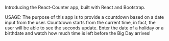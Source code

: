 Introducing the React-Counter app, built with React and Bootstrap.

USAGE: The purpose of this app is to provide a countdown based on a date input from the user. Countdown starts from the current time, in fact, the user will be able to see the seconds update. Enter the date of a holiday or a birthdate and watch how much time is left before the Big Day arrives!



